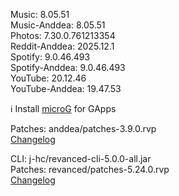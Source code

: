 Music: 8.05.51  
Music-Anddea: 8.05.51  
Photos: 7.30.0.761213354  
Reddit-Anddea: 2025.12.1  
Spotify: 9.0.46.493  
Spotify-Anddea: 9.0.46.493  
YouTube: 20.12.46  
YouTube-Anddea: 19.47.53  

ℹ️ Install [microG](https://github.com/ReVanced/GmsCore/releases) for GApps
  
Patches: anddea/patches-3.9.0.rvp  
[Changelog](https://github.com/anddea/revanced-patches/releases/tag/v3.9.0)

CLI: j-hc/revanced-cli-5.0.0-all.jar  
Patches: revanced/patches-5.24.0.rvp  
[Changelog](https://github.com/revanced/revanced-patches/releases/tag/v5.24.0)  
